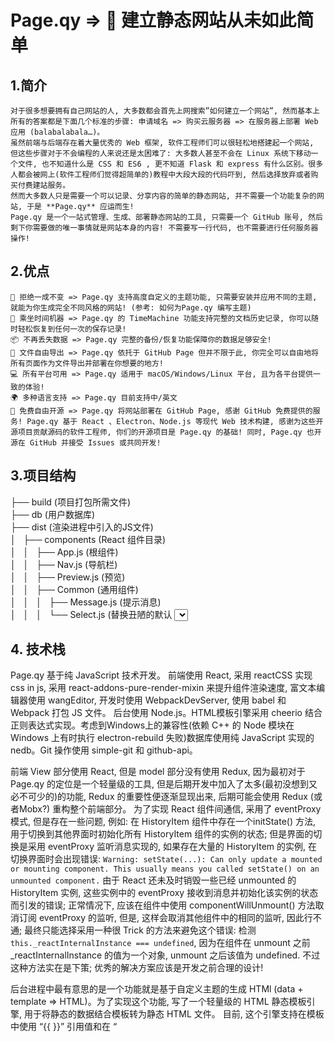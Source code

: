 # Page.qy => 🤘 建立静态网站从未如此简单

## 1.简介
	对于很多想要拥有自己网站的人, 大多数都会首先上网搜索”如何建立一个网站”, 然而基本上所有的答案都是下面几个标准的步骤: 申请域名 => 购买云服务器 => 在服务器上部署 Web 应用 (balabalabala…)。
	虽然前端与后端存在着大量优秀的 Web 框架, 软件工程师们可以很轻松地搭建起一个网站, 但这些步骤对于不会编程的人来说还是太困难了: 大多数人甚至不会在 Linux 系统下移动一个文件, 也不知道什么是 CSS 和 ES6 , 更不知道 Flask 和 express 有什么区别。很多人都会被网上(软件工程师们觉得超简单的)教程中大段大段的代码吓到, 然后选择放弃或者购买付费建站服务。
	然而大多数人只是需要一个可以记录、分享内容的简单的静态网站, 并不需要一个功能复杂的网站, 于是 **Page.qy** 应运而生!
	Page.qy 是一个一站式管理、生成、部署静态网站的工具, 只需要一个 GitHub 账号, 然后剩下你需要做的唯一事情就是网站本身的内容! 不需要写一行代码, 也不需要进行任何服务器操作! 

## 2.优点
	💅 拒绝一成不变 => Page.qy 支持高度自定义的主题功能, 只需要安装并应用不同的主题, 就能为你生成完全不同风格的网站! (参考: 如何为Page.qy 编写主题)
	🚀 乘坐时间机器 => Page.qy 的 TimeMachine 功能支持完整的文档历史记录, 你可以随时轻松恢复到任何一次的保存记录!
	📦 不再丢失数据 => Page.qy 完整的备份/恢复功能保障你的数据足够安全!
	📂 文件自由导出 => Page.qy 依托于 GitHub Page 但并不限于此, 你完全可以自由地将所有页面作为文件导出并部署在你想要的地方!
	💻 所有平台可用 => Page.qy 适用于 macOS/Windows/Linux 平台, 且为各平台提供一致的体验!
	🌍 多种语言支持 => Page.qy 目前支持中/英文
	🤑 免费自由开源 => Page.qy 将网站部署在 GitHub Page, 感谢 GitHub 免费提供的服务! Page.qy 基于 React 、Electron、Node.js 等现代 Web 技术构建, 感谢为这些开源项目贡献源码的软件工程师, 你们的开源项目是 Page.qy 的基础! 同时, Page.qy 也开源在 GitHub 并接受 Issues 或共同开发!

## 3.项目结构
├── build (项目打包所需文件)\
├── db	(用户数据库)\
├── dist (渲染进程中引入的JS文件)\
│   ├── components (React 组件目录)\
│   │   ├── App.js (根组件)\
│   │   ├── Nav.js (导航栏)\
│   │   ├── Preview.js (预览)\
│   │   ├── Common (通用组件)\
│   │   │   ├── Message.js (提示消息)\
│   │   │   └── Select.js (替换丑陋的默认 <select>)\
│   │   ├── Manage (管理模块)\
│   │   │   ├── Article.js (文章)\
│   │   │   ├── Editor.js (编辑)\
│   │   │   ├── History (历史模块)\
│   │   │   │   ├── History.js\
│   │   │   │   └── HistoryItem.js\
│   │   │   └── Manage.js\
│   │   ├── Options (选项模块)\
│   │   │   ├── About.js (关于)\
│   │   │   ├── Options.js (选项)\
│   │   │   ├── Setting.js (设置)\
│   │   │   └── Theme.js (主题管理)\
│   ├── lib (渲染进程所需的JS库文件)\
│   │   └── eventProxy.js\
│   ├── index.js	(主窗口)\
│   ├── login.js (登录窗口)\
│   ├── logout.js (登出窗口)\
│   └── uploading.js (上传窗口)\
├── src (项目资源文件)\
│   ├── css (样式)\
│   ├── fonts (字体)\
│   ├── lib (后台进程所需的JS库文件)\
│   ├── pic (图片)\
│   ├── html (渲染进程的HTML文件)\
│   │   ├── editor.html (编辑)\
│   │   ├── index.html (主界面)\
│   │   ├── login.html (登录界面)\
│   │   ├── logout.html (登出界面)\
│   │   └── uploading.html (上传界面)\
│   ├── js (后台进程引入的JS文件)\
│   │   ├── config.js (管理用户配置)\
│   │   ├── contentProcess.js (处理内容)\
│   │   ├── dataToHTML.js (根据数据生成HTML)\
│   │   ├── db.js (操作数据库)\
│   │   ├── github.js (部署网站)\
│   │   ├── menuTemplate.js (应用菜单栏)\
│   │   ├── templateEngine.js (模板引擎)\
│   │   ├── theme.js (管理主题)\
│   │   └── user.js (管理用户)\
│   ├── index.build.js (打包的主窗口引入的JS文件)\
│   ├── login.build.js (打包的登录口引入的JS文件)\
│   ├── logout.build.js (打包的登出口引入的JS文件)\
│   └── uploading.build.js (打包的上传窗口引入的JS文件)\
├── user (用户文件)\
│   ├── avatar.jpg (头像)\
│   ├── config.json (用户配置)\
│   ├── temp (临时文件)\
│   └── themes (主题文件)\
├── webpack.config.js (webpack配置)\
├── main.js (主进程)\
└── package.json (项目信息文件)\

## 4. 技术栈
Page.qy 基于纯 JavaScript 技术开发。
前端使用 React, 采用 reactCSS 实现 css in js, 采用 react-addons-pure-render-mixin 来提升组件渲染速度, 富文本编辑器使用 wangEditor, 开发时使用 WebpackDevServer, 使用 babel 和 Webpack 打包 JS 文件。
后台使用 Node.js。HTML模板引擎采用 cheerio 结合正则表达式实现。考虑到Windows上的兼容性(依赖 C++ 的 Node 模块在 Windows 上有时执行 electron-rebuild 失败)数据库使用纯 JavaScript 实现的 nedb。Git 操作使用 simple-git 和 github-api。

前端 View 部分使用 React, 但是 model 部分没有使用 Redux, 因为最初对于 Page.qy 的定位是一个轻量级的工具, 但是后期开发中加入了太多(最初没想到又必不可少的)的功能, Redux 的重要性便逐渐显现出来, 后期可能会使用 Redux (或者Mobx?) 重构整个前端部分。
为了实现 React 组件间通信, 采用了 eventProxy 模式, 但是存在一些问题, 例如: 
在 HistoryItem 组件中存在一个initState() 方法, 用于切换到其他界面时初始化所有 HistoryItem 组件的实例的状态; 但是界面的切换是采用 eventProxy 监听消息实现的, 如果存在大量的 HistoryItem 的实例, 在切换界面时会出现错误:
`Warning: setState(...): Can only update a mounted or mounting component. This usually means you called setState() on an unmounted component.`
由于 React 还未及时销毁一些已经 unmounted 的 HistoryItem 实例, 这些实例中的 eventProxy 接收到消息并初始化该实例的状态而引发的错误; 正常情况下, 应该在组件中使用 componentWillUnmount() 方法取消订阅 eventProxy 的监听, 但是, 这样会取消其他组件中的相同的监听, 因此行不通; 最终只能选择采用一种很 Trick 的方法来避免这个错误: 检测`this._reactInternalInstance === undefined`, 因为在组件在 unmount 之前 _reactInternalInstance 的值为一个对象, unmount 之后该值为 undefined. 不过这种方法实在是下策; 优秀的解决方案应该是开发之前合理的设计!

后台进程中最有意思的是一个功能就是基于自定义主题的生成 HTMl (data + template => HTML)。为了实现这个功能, 写了一个轻量级的 HTML 静态模板引擎, 用于将静态的数据结合模板转为静态 HTML 文件。 目前, 这个引擎支持在模板中使用 “{{ }}” 引用值和在 “<template>” 标签中使用 “@for” 属性来遍历值, 如: 
模板中:
```html
<p class="date">
Written By {{ user.name }} on {{ createDate.month }}/{{ createDate.date }}
</p>
```
如果 user.name 的值为字符串 “Joe”, createDate的值为对象 { month: ’05’, date: ’16’ }, 则上面的语句将被模板引擎解析为:
```html
<p class="date">
Written By Joe on 05/16
</p>
```
模板中:
```html
<div id="tags">
    <template @for="tag of tags">
        <a>#{{ tag }}</a>
    </template>
</div>
```
如果tags的值为数组 [“Hello”, “World”, “Page.qy”], 则上面的语句将被模板引擎解析为:
```html
<div id="tags">
		<a>#Hello</a>
		<a>#World</a>
		<a>#Page.qy</a>
</div>
```
模板引擎大概的实现思路为, 使用 with 语句将需要引用的值注入当前作用域, 解析模板, 使用正则表达式查找引用值并执行 eval(), 然后使用正则表达式将引用替换为 eval() 执行的结果。
这样就只需更改 data 和 模板, 就能拓展主题的功能!
目前的模板引擎目前还跟简单, 还有很多工作可以做...

Page.qy 会继续更新, 后期会加入 Markdown 支持。一直在寻找合适的编辑器, 如果没找到合适的, 可能会自己写(都说编辑器是神坑, 想尝试一下😂)…

Happy hacking!

#EOF
